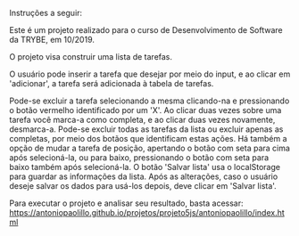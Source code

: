 Instruções a seguir:

Este é um projeto realizado para o curso de Desenvolvimento de Software da TRYBE, em 10/2019.

O projeto visa construir uma lista de tarefas.
 
O usuário pode inserir a tarefa que desejar por meio do input, e ao clicar em 'adicionar', a tarefa será adicionada à tabela de tarefas.

Pode-se excluir a tarefa selecionando a mesma clicando-na e pressionando o botão vermelho identificado por um 'X'.
Ao clicar duas vezes sobre uma tarefa você marca-a como completa, e ao clicar duas vezes novamente, desmarca-a.
Pode-se excluir todas as tarefas da lista ou excluir apenas as completas, por meio dos botãos que identificam estas ações.
Há também a opção de mudar a tarefa de posição, apertando o botão com seta para cima após selecioná-la, ou para baixo, pressionando o botão com seta para baixo também após selecioná-la.
O botão 'Salvar lista' usa o localStorage para guardar as informações da lista. Após as alterações, caso o usuário deseje salvar os dados para usá-los depois, deve clicar em 'Salvar lista'.

Para executar o projeto e analisar seu resultado, basta acessar: https://antoniopaolillo.github.io/projetos/projeto5js/antoniopaolillo/index.html